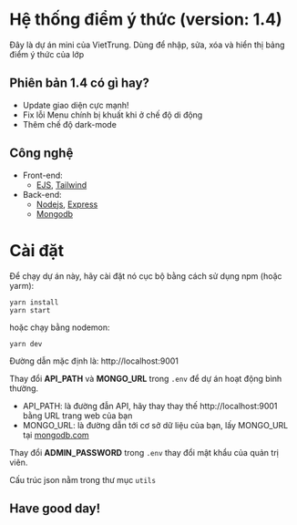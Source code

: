 # Hệ thống điểm ý thức (version: 1.4)

Đây là dự án mini của VietTrung. Dùng để nhập, sửa, xóa và hiển thị bảng điểm ý thức của lớp 

## Phiên bản 1.4 có gì hay?

- Update giao diện cực mạnh! 
- Fix lỗi Menu chính bị khuất khi ở chế độ di động
- Thêm chế độ dark-mode 

## Công nghệ

- Front-end:
  - [EJS](https://github.com/mde/ejs), [Tailwind](https://github.com/tailwindlabs/tailwindcss)
- Back-end:
  - [Nodejs](https://github.com/nodejs), [Express](https://github.com/expressjs/express)
  - [Mongodb](https://github.com/mongodb)
  

# Cài đặt

Để chạy dự án này, hãy cài đặt nó cục bộ bằng cách sử dụng npm (hoặc yarm):

```
yarn install
yarn start
```
hoặc chạy bằng nodemon:
```
yarn dev
```
Đường dẫn mặc định là: http://localhost:9001

Thay đổi **API_PATH** và **MONGO_URL** trong `.env` để dự án hoạt động bình thường.
- API_PATH: là đường đẫn API, hãy thay thay thế http://localhost:9001 bằng URL trang web của bạn
- MONGO_URL: là đường dẫn tới cơ sở dữ liệu của bạn, lấy MONGO_URL tại [mongodb.com](https://www.mongodb.com/)

Thay đổi **ADMIN_PASSWORD** trong `.env` thay đổi mật khẩu của quản trị viên.

Cấu trúc json nằm trong thư mục `utils`

## Have good day!
